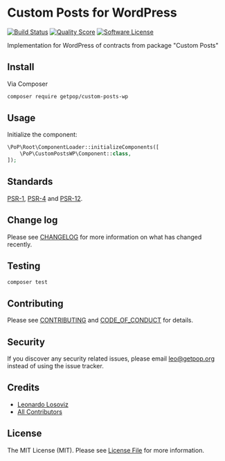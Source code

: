 # Custom Posts for WordPress

[![Build Status][ico-travis]][link-travis]
[![Quality Score][ico-code-quality]][link-code-quality]
[![Software License][ico-license]](LICENSE.md)

<!--
[![Latest Version on Packagist][ico-version]][link-packagist]
[![Coverage Status][ico-scrutinizer]][link-scrutinizer]
[![Total Downloads][ico-downloads]][link-downloads]
-->

Implementation for WordPress of contracts from package "Custom Posts"

## Install

Via Composer

``` bash
composer require getpop/custom-posts-wp
```

## Usage

Initialize the component:

``` php
\PoP\Root\ComponentLoader::initializeComponents([
    \PoP\CustomPostsWP\Component::class,
]);
```

## Standards

[PSR-1](https://www.php-fig.org/psr/psr-1), [PSR-4](https://www.php-fig.org/psr/psr-4) and [PSR-12](https://www.php-fig.org/psr/psr-12).

## Change log

Please see [CHANGELOG](CHANGELOG.md) for more information on what has changed recently.

## Testing

``` bash
composer test
```

## Contributing

Please see [CONTRIBUTING](CONTRIBUTING.md) and [CODE_OF_CONDUCT](CODE_OF_CONDUCT.md) for details.

## Security

If you discover any security related issues, please email leo@getpop.org instead of using the issue tracker.

## Credits

- [Leonardo Losoviz][link-author]
- [All Contributors][link-contributors]

## License

The MIT License (MIT). Please see [License File](LICENSE.md) for more information.

[ico-version]: https://img.shields.io/packagist/v/getpop/custom-posts-wp.svg?style=flat-square
[ico-license]: https://img.shields.io/badge/license-MIT-brightgreen.svg?style=flat-square
[ico-travis]: https://img.shields.io/travis/getpop/custom-posts-wp/master.svg?style=flat-square
[ico-scrutinizer]: https://img.shields.io/scrutinizer/coverage/g/getpop/custom-posts-wp.svg?style=flat-square
[ico-code-quality]: https://img.shields.io/scrutinizer/g/getpop/custom-posts-wp.svg?style=flat-square
[ico-downloads]: https://img.shields.io/packagist/dt/getpop/custom-posts-wp.svg?style=flat-square

[link-packagist]: https://packagist.org/packages/getpop/custom-posts-wp
[link-travis]: https://travis-ci.org/getpop/custom-posts-wp
[link-scrutinizer]: https://scrutinizer-ci.com/g/getpop/custom-posts-wp/code-structure
[link-code-quality]: https://scrutinizer-ci.com/g/getpop/custom-posts-wp
[link-downloads]: https://packagist.org/packages/getpop/custom-posts-wp
[link-author]: https://github.com/leoloso
[link-contributors]: ../../contributors
